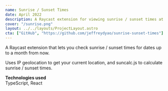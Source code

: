 ```yaml
---
name: Sunrise / Sunset Times
date: April 2022
description: A Raycast extension for viewing sunrise / sunset times at your current location.
cover: "/sunrise.png"
layout: ../../layouts/ProjectLayout.astro
cta: ["GitHub", "https://github.com/jeffreydyao/sunrise-sunset-times"]
---
```


A Raycast extension that lets you check sunrise / sunset times for dates up to a month from now.

Uses IP geolocation to get your current location, and suncalc.js to calculate sunrise / sunset times.

**Technologies used**  
TypeScript, React
